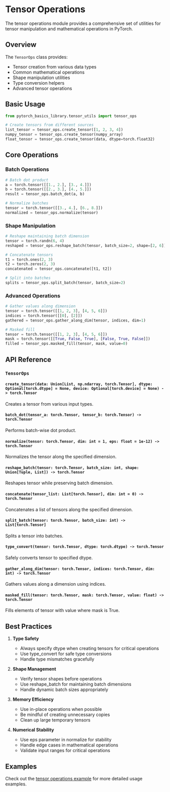 # Tensor Operations

The tensor operations module provides a comprehensive set of utilities for tensor manipulation and mathematical operations in PyTorch.

## Overview

The `TensorOps` class provides:
- Tensor creation from various data types
- Common mathematical operations
- Shape manipulation utilities
- Type conversion helpers
- Advanced tensor operations

## Basic Usage

```python
from pytorch_basics_library.tensor_utils import tensor_ops

# Create tensors from different sources
list_tensor = tensor_ops.create_tensor([1, 2, 3, 4])
numpy_tensor = tensor_ops.create_tensor(numpy_array)
float_tensor = tensor_ops.create_tensor(data, dtype=torch.float32)
```

## Core Operations

### Batch Operations

```python
# Batch dot product
a = torch.tensor([[1., 2.], [3., 4.]])
b = torch.tensor([[2., 3.], [4., 5.]])
result = tensor_ops.batch_dot(a, b)

# Normalize batches
tensor = torch.tensor([[3., 4.], [6., 8.]])
normalized = tensor_ops.normalize(tensor)
```

### Shape Manipulation

```python
# Reshape maintaining batch dimension
tensor = torch.randn(6, 4)
reshaped = tensor_ops.reshape_batch(tensor, batch_size=2, shape=[2, 6])

# Concatenate tensors
t1 = torch.ones(2, 3)
t2 = torch.zeros(2, 3)
concatenated = tensor_ops.concatenate([t1, t2])

# Split into batches
splits = tensor_ops.split_batch(tensor, batch_size=2)
```

### Advanced Operations

```python
# Gather values along dimension
tensor = torch.tensor([[1, 2, 3], [4, 5, 6]])
indices = torch.tensor([[0], [2]])
gathered = tensor_ops.gather_along_dim(tensor, indices, dim=1)

# Masked fill
tensor = torch.tensor([[1, 2, 3], [4, 5, 6]])
mask = torch.tensor([[True, False, True], [False, True, False]])
filled = tensor_ops.masked_fill(tensor, mask, value=0)
```

## API Reference

### `TensorOps`

#### `create_tensor(data: Union[List, np.ndarray, torch.Tensor], dtype: Optional[torch.dtype] = None, device: Optional[torch.device] = None) -> torch.Tensor`
Creates a tensor from various input types.

#### `batch_dot(tensor_a: torch.Tensor, tensor_b: torch.Tensor) -> torch.Tensor`
Performs batch-wise dot product.

#### `normalize(tensor: torch.Tensor, dim: int = 1, eps: float = 1e-12) -> torch.Tensor`
Normalizes the tensor along the specified dimension.

#### `reshape_batch(tensor: torch.Tensor, batch_size: int, shape: Union[Tuple, List]) -> torch.Tensor`
Reshapes tensor while preserving batch dimension.

#### `concatenate(tensor_list: List[torch.Tensor], dim: int = 0) -> torch.Tensor`
Concatenates a list of tensors along the specified dimension.

#### `split_batch(tensor: torch.Tensor, batch_size: int) -> List[torch.Tensor]`
Splits a tensor into batches.

#### `type_convert(tensor: torch.Tensor, dtype: torch.dtype) -> torch.Tensor`
Safely converts tensor to specified dtype.

#### `gather_along_dim(tensor: torch.Tensor, indices: torch.Tensor, dim: int) -> torch.Tensor`
Gathers values along a dimension using indices.

#### `masked_fill(tensor: torch.Tensor, mask: torch.Tensor, value: float) -> torch.Tensor`
Fills elements of tensor with value where mask is True.

## Best Practices

1. **Type Safety**
   - Always specify dtype when creating tensors for critical operations
   - Use type_convert for safe type conversions
   - Handle type mismatches gracefully

2. **Shape Management**
   - Verify tensor shapes before operations
   - Use reshape_batch for maintaining batch dimensions
   - Handle dynamic batch sizes appropriately

3. **Memory Efficiency**
   - Use in-place operations when possible
   - Be mindful of creating unnecessary copies
   - Clean up large temporary tensors

4. **Numerical Stability**
   - Use eps parameter in normalize for stability
   - Handle edge cases in mathematical operations
   - Validate input ranges for critical operations

## Examples

Check out the [tensor operations example](../examples/tensor_ops_example.py) for more detailed usage examples. 